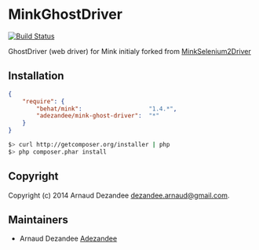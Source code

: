 MinkGhostDriver
===============

[![Build Status](https://travis-ci.org/Adezandee/MinkGhostDriver.svg?branch=master)](https://travis-ci.org/Adezandee/MinkGhostDriver)

GhostDriver (web driver) for Mink initialy forked from [MinkSelenium2Driver](https://github.com/Behat/MinkSelenium2Driver)

Installation
------------

``` json
{
    "require": {
        "behat/mink":                   "1.4.*",
        "adezandee/mink-ghost-driver":  "*"
    }
}
```

``` bash
$> curl http://getcomposer.org/installer | php
$> php composer.phar install
```

Copyright
---------

Copyright (c) 2014 Arnaud Dezandee <dezandee.arnaud@gmail.com>.

Maintainers
-----------

* Arnaud Dezandee [Adezandee](http://github.com/Adezandee)
